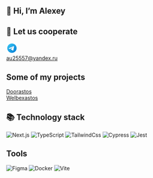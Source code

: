 ## 👋 Hi, I’m Alexey

## 📮 Let us cooperate

<a href="https://t.me/podpisonn" target="_blank"><img src="icons/telegram-icons8.png" height="30px"></img></a><br />
<a href="mailto:au25557@yandex.ru" target="_blank">au25557@yandex.ru</a>

## Some of my projects
[Doorastos](https://doorastos.vercel.app/)<br />
[Welbexastos](https://welbexastos.vercel.app/)<br />

## 📚 Technology stack
![Next.js](https://img.shields.io/badge/next.js-000000?style=for-the-badge&logo=nextdotjs&logoColor=white)
![TypeScript](https://img.shields.io/badge/-TypeScript-007ACC?style=flat-square&logo=typescript&logoColor=white)
![TailwindCss](https://img.shields.io/badge/-TailwindCSS-%231a202c?style=flat-square&logo=tailwind-css)
![Cypress](https://img.shields.io/badge/-cypress-%23E5E5E5?style=for-the-badge&logo=cypress&logoColor=058a5e)
![Jest](https://img.shields.io/badge/-jest-%23C21325?style=for-the-badge&logo=jest&logoColor=white)

## Tools
![Figma](https://img.shields.io/badge/figma-%23F24E1E.svg?style=for-the-badge&logo=figma&logoColor=white)
![Docker](https://img.shields.io/badge/docker-%230db7ed.svg?style=for-the-badge&logo=docker&logoColor=white)
![Vite](https://img.shields.io/badge/vite-%23646CFF.svg?style=for-the-badge&logo=vite&logoColor=white)
